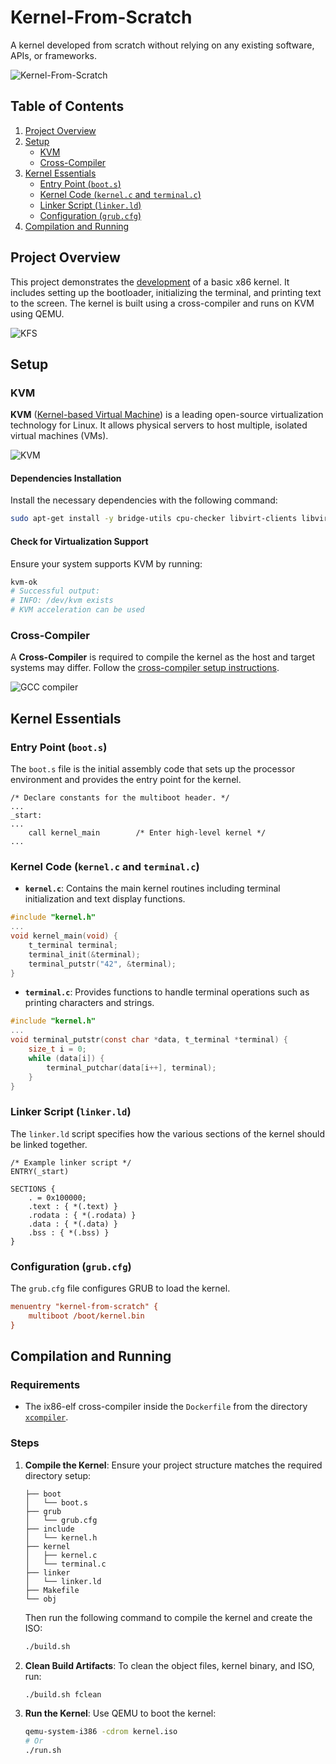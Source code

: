 # Kernel-From-Scratch

A kernel developed from scratch without relying on any existing software, APIs, or frameworks.

![Kernel-From-Scratch](https://github.com/AndreIglesias/Kernel-From-Scratch/assets/35022933/1383b505-4bc2-49e6-82d6-d7fad83e572c)

## Table of Contents

1. [Project Overview](#project-overview)
2. [Setup](#setup)
   - [KVM](#kvm)
   - [Cross-Compiler](#cross-compiler)
3. [Kernel Essentials](#kernel-essentials)
   - [Entry Point (`boot.s`)](#entry-point-boots)
   - [Kernel Code (`kernel.c` and `terminal.c`)](#kernel-code-kernelc-and-terminalc)
   - [Linker Script (`linker.ld`)](#linker-script-linkerld)
   - [Configuration (`grub.cfg`)](#configuration-grubcfg)
4. [Compilation and Running](#compilation-and-running)

## Project Overview

This project demonstrates the [development](https://wiki.osdev.org/Bare_Bones) of a basic x86 kernel. It includes setting up the bootloader, initializing the terminal, and printing text to the screen. The kernel is built using a cross-compiler and runs on KVM using QEMU.

![KFS](kfs.gif)

## Setup

### KVM

**KVM** ([Kernel-based Virtual Machine](https://ubuntu.com/blog/kvm-hyphervisor)) is a leading open-source virtualization technology for Linux. It allows physical servers to host multiple, isolated virtual machines (VMs).

![KVM](media/kvm.png)

#### Dependencies Installation

Install the necessary dependencies with the following command:

```bash
sudo apt-get install -y bridge-utils cpu-checker libvirt-clients libvirt-daemon qemu qemu-kvm xorriso mtools
```

#### Check for Virtualization Support

Ensure your system supports KVM by running:

```bash
kvm-ok
# Successful output:
# INFO: /dev/kvm exists
# KVM acceleration can be used
```

### Cross-Compiler

A **Cross-Compiler** is required to compile the kernel as the host and target systems may differ. Follow the [cross-compiler setup instructions](../xcompiler/README.md).

![GCC compiler](media/gcc.png)

## Kernel Essentials

### Entry Point (`boot.s`)

The `boot.s` file is the initial assembly code that sets up the processor environment and provides the entry point for the kernel.

```assembly
/* Declare constants for the multiboot header. */
...
_start:
...
    call kernel_main        /* Enter high-level kernel */
...
```

### Kernel Code (`kernel.c` and `terminal.c`)

- **`kernel.c`**: Contains the main kernel routines including terminal initialization and text display functions.

```c
#include "kernel.h"
...
void kernel_main(void) {
    t_terminal terminal;
    terminal_init(&terminal);
    terminal_putstr("42", &terminal);
}
```

- **`terminal.c`**: Provides functions to handle terminal operations such as printing characters and strings.

```c
#include "kernel.h"
...
void terminal_putstr(const char *data, t_terminal *terminal) {
    size_t i = 0;
    while (data[i]) {
        terminal_putchar(data[i++], terminal);
    }
}
```

### Linker Script (`linker.ld`)

The `linker.ld` script specifies how the various sections of the kernel should be linked together.

```ld
/* Example linker script */
ENTRY(_start)

SECTIONS {
    . = 0x100000;
    .text : { *(.text) }
    .rodata : { *(.rodata) }
    .data : { *(.data) }
    .bss : { *(.bss) }
}
```

### Configuration (`grub.cfg`)

The `grub.cfg` file configures GRUB to load the kernel.

```cfg
menuentry "kernel-from-scratch" {
    multiboot /boot/kernel.bin
}
```

## Compilation and Running

### Requirements

- The ix86-elf cross-compiler inside the `Dockerfile` from the directory [`xcompiler`](../xcompiler/).

### Steps

1. **Compile the Kernel**:
   Ensure your project structure matches the required directory setup:
   ```
   ├── boot
   │   └── boot.s
   ├── grub
   │   └── grub.cfg
   ├── include
   │   └── kernel.h
   ├── kernel
   │   ├── kernel.c
   │   └── terminal.c
   ├── linker
   │   └── linker.ld
   ├── Makefile
   └── obj
   ```

   Then run the following command to compile the kernel and create the ISO:

   ```bash
   ./build.sh
   ```

2. **Clean Build Artifacts**:
   To clean the object files, kernel binary, and ISO, run:

   ```bash
   ./build.sh fclean
   ```

3. **Run the Kernel**:
   Use QEMU to boot the kernel:

   ```bash
   qemu-system-i386 -cdrom kernel.iso
   # Or
   ./run.sh
   ```
